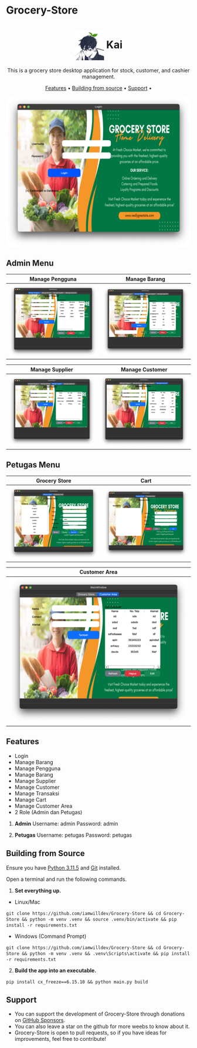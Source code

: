# Grocery-Store

<h1 align="center">
<img align="center" height="80px" width="80px" src="https://github.com/iamwilldev/Kumpulan-Dataset/blob/cc67a9a3c8f5704a8f63832db0adc7b21c24aec7/Github/kai.png" alt="Kai-icon">
 Kai
</h1>
<p align="center">
This is a grocery store desktop application for stock, customer, and cashier management.
</p>

<p align="center">
  <a href="#features">Features</a> •
  <a href="#building-from-source">Building from source</a> •
  <a href="#support">Support</a> •
</p>

![image](https://github.com/iamwilldev/Kumpulan-Dataset/blob/cc67a9a3c8f5704a8f63832db0adc7b21c24aec7/Github/login.png)

## Admin Menu

| Manage Pengguna                                                                                                                                                                           | Manage Barang                                                                                                                                                                             |
| ----------------------------------------------------------------------------------------------------------------------------------------------------------------------------------------- | ----------------------------------------------------------------------------------------------------------------------------------------------------------------------------------------- |
| <img width="500" src="https://github.com/iamwilldev/Kumpulan-Dataset/blob/cc67a9a3c8f5704a8f63832db0adc7b21c24aec7/Github/admin-managePengguna.png"> | <img width="500" src="https://github.com/iamwilldev/Kumpulan-Dataset/blob/cc67a9a3c8f5704a8f63832db0adc7b21c24aec7/Github/admin-manageBarang.png"> |

| Manage Supplier                                                                                                                                                                           | Manage Customer                                                                                                                                                                           |
| ----------------------------------------------------------------------------------------------------------------------------------------------------------------------------------------- | ----------------------------------------------------------------------------------------------------------------------------------------------------------------------------------------- |
| <img width="500" src="https://github.com/iamwilldev/Kumpulan-Dataset/blob/cc67a9a3c8f5704a8f63832db0adc7b21c24aec7/Github/admin-manageSupplier.png"> | <img width="500" src="https://github.com/iamwilldev/Kumpulan-Dataset/blob/cc67a9a3c8f5704a8f63832db0adc7b21c24aec7/Github/admin-manageCustomer.png"> |

## Petugas Menu

| Grocery Store                                                                                                                                                                             | Cart                                                                                                                                                                                    |
| ----------------------------------------------------------------------------------------------------------------------------------------------------------------------------------------- | --------------------------------------------------------------------------------------------------------------------------------------------------------------------------------------- |
| <img width="500" src="https://github.com/iamwilldev/Kumpulan-Dataset/blob/cc67a9a3c8f5704a8f63832db0adc7b21c24aec7/Github/GroceryStore.png"> | <img width="500" src="https://github.com/iamwilldev/Kumpulan-Dataset/blob/cc67a9a3c8f5704a8f63832db0adc7b21c24aec7/Github/Cart-GroceryStore.png"> |

| Customer Area                                                                                                                                                                             |
| ----------------------------------------------------------------------------------------------------------------------------------------------------------------------------------------- |
| <img width="500" src="https://github.com/iamwilldev/Kumpulan-Dataset/blob/cc67a9a3c8f5704a8f63832db0adc7b21c24aec7/Github/petugas-customerArea.png"> |

## Features

- Login
- Manage Barang
- Manage Pengguna
- Manage Barang
- Manage Supplier
- Manage Customer
- Manage Transaksi
- Manage Cart
- Manage Customer Area
- 2 Role (Admin dan Petugas)

1. **Admin**
   Username: admin
   Password: admin

2. **Petugas**
   Username: petugas
   Password: petugas

## Building from Source

Ensure you have [Python 3.11.5](https://www.python.org/downloads/) and [Git](https://github.com/git-guides/install-git) installed.

Open a terminal and run the following commands.

1. **Set everything up.**

- Linux/Mac

```
git clone https://github.com/iamwilldev/Grocery-Store && cd Grocery-Store && python -m venv .venv && source .venv/bin/activate && pip install -r requirements.txt
```

- Windows (Command Prompt)

```
git clone https://github.com/iamwilldev/Grocery-Store && cd Grocery-Store && python -m venv .venv && .venv\Scripts\activate && pip install -r requirements.txt
```

2. **Build the app into an executable.**

```
pip install cx_freeze==6.15.10 && python main.py build
```

## Support

- You can support the development of Grocery-Store through donations on [GitHub Sponsors]().
- You can also leave a star on the github for more weebs to know about it.
- Grocery-Store is open to pull requests, so if you have ideas for improvements, feel free to contribute!
